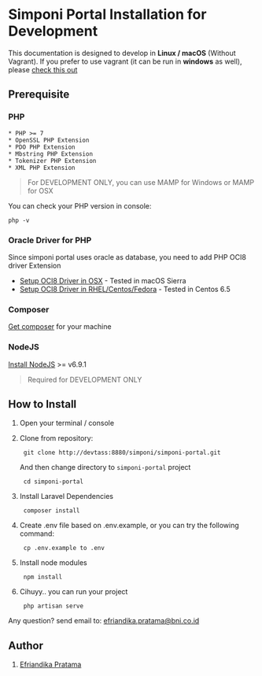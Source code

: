 # Simponi Portal Installation for Development

This documentation is designed to develop in **Linux / macOS** (Without Vagrant). 
If you prefer to use vagrant (it can be run in **windows** as well), please [check this out](installation-vagrant.md) 

## Prerequisite

### PHP

    * PHP >= 7
    * OpenSSL PHP Extension
    * PDO PHP Extension
    * Mbstring PHP Extension
    * Tokenizer PHP Extension
    * XML PHP Extension
    
> For DEVELOPMENT ONLY, you can use MAMP for Windows or MAMP for OSX

You can check your PHP version in console:

    php -v
    
### Oracle Driver for PHP

Since simponi portal uses oracle as database, you need to add PHP OCI8 driver Extension 
    
* [Setup OCI8 Driver in OSX](https://antistatique.net/fr/nous/bloggons/2013/03/25/install-php-oracle-oci-extension-11-2-on-mac-os-x-10-8) - Tested in macOS Sierra
* [Setup OCI8 Driver in RHEL/Centos/Fedora](http://antoine.hordez.fr/2012/09/30/howto-install-oracle-oci8-on-rhel-centos-fedora/) - Tested in Centos 6.5
    
### Composer

[Get composer](https://getcomposer.org/download/) for your machine
 
### NodeJS

[Install NodeJS](https://nodejs.org/en/) >=  v6.9.1

> Required for DEVELOPMENT ONLY

## How to Install

1. Open your terminal / console

2. Clone from repository: 

        git clone http://devtass:8880/simponi/simponi-portal.git
    
    And then change directory to `simponi-portal` project
    
        cd simponi-portal

3. Install Laravel Dependencies

        composer install
    
4. Create .env file based on .env.example, or you can try the following command:

        cp .env.example to .env

5. Install node modules

        npm install

6. Cihuyy.. you can run your project

        php artisan serve

Any question? send email to: efriandika.pratama@bni.co.id

## Author
1. [Efriandika Pratama](efriandika.pratama@bni.co.id)